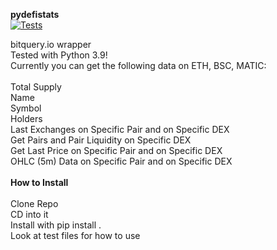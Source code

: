 **pydefistats**\
[![Tests](https://github.com/crosschainer/pydefistats/actions/workflows/python-app.yml/badge.svg)](https://github.com/crosschainer/pydefistats/actions/workflows/python-app.yml)

bitquery.io wrapper\
Tested with Python 3.9!\
Currently you can get the following data on ETH, BSC, MATIC:\
\
Total Supply\
Name\
Symbol\
Holders\
Last Exchanges on Specific Pair and on Specific DEX\
Get Pairs and Pair Liquidity on Specific DEX\
Get Last Price on Specific Pair and on Specific DEX\
OHLC (5m) Data on Specific Pair and on Specific DEX\
\
**How to Install**\
\
Clone Repo\
CD into it\
Install with pip install .\
Look at test files for how to use
